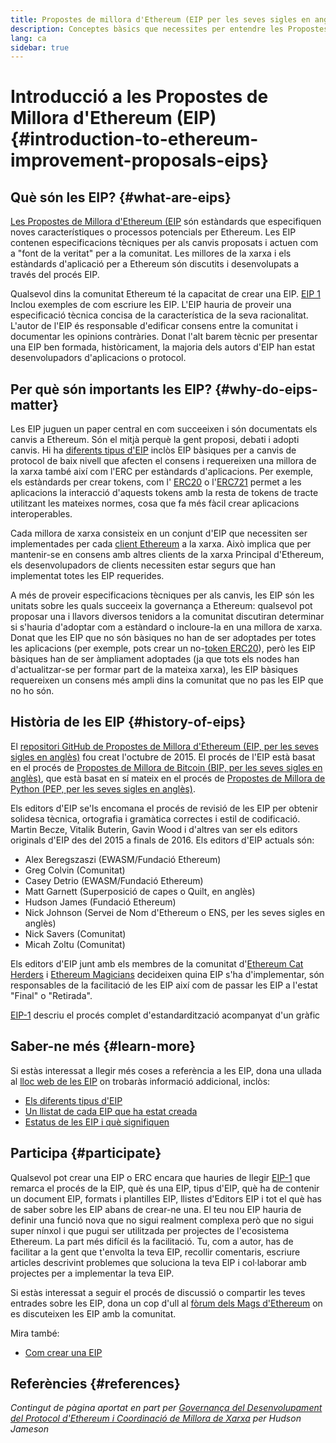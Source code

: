 ```yaml
---
title: Propostes de millora d'Ethereum (EIP per les seves sigles en anglès)
description: Conceptes bàsics que necessites per entendre les Propostes de Millora d'Ethereum (EIP).
lang: ca
sidebar: true
---
```


# Introducció a les Propostes de Millora d'Ethereum (EIP) {#introduction-to-ethereum-improvement-proposals-eips}

## Què són les EIP? {#what-are-eips}

[Les Propostes de Millora d'Ethereum (EIP](https://eips.ethereum.org/) són estàndards que especifiquen noves característiques o processos potencials per Ethereum. Les EIP contenen especificacions tècniques per als canvis proposats i actuen com a "font de la veritat" per a la comunitat. Les millores de la xarxa i els estàndards d'aplicació per a Ethereum són discutits i desenvolupats a través del procés EIP.

Qualsevol dins la comunitat Ethereum té la capacitat de crear una EIP. [EIP 1](https://eips.ethereum.org/EIPS/eip-1) Inclou exemples de com escriure les EIP. L'EIP hauria de proveir una especificació tècnica concisa de la característica de la seva racionalitat. L'autor de l'EIP és responsable d'edificar consens entre la comunitat i documentar les opinions contràries. Donat l'alt barem tècnic per presentar una EIP ben formada, històricament, la majoria dels autors d'EIP han estat desenvolupadors d'aplicacions o protocol.

## Per què són importants les EIP? {#why-do-eips-matter}

Les EIP juguen un paper central en com succeeixen i són documentats els canvis a Ethereum. Són el mitjà perquè la gent proposi, debati i adopti canvis. Hi ha [diferents tipus d'EIP](https://github.com/ethereum/EIPs/blob/master/EIPS/eip-1.md#eip-types) inclòs EIP bàsiques per a canvis de protocol de baix nivell que afecten el consens i requereixen una millora de la xarxa també així com l'ERC per estàndards d'aplicacions. Per exemple, els estàndards per crear tokens, com l' [ERC20](https://eips.ethereum.org/EIPS/eip-20) o l'[ERC721](https://eips.ethereum.org/EIPS/eip-721) permet a les aplicacions la interacció d'aquests tokens amb la resta de tokens de tracte utilitzant les mateixes normes, cosa que fa més fàcil crear aplicacions interoperables.

Cada millora de xarxa consisteix en un conjunt d'EIP que necessiten ser implementades per cada [client Ethereum](/learn/#clients-and-nodes) a la xarxa. Això implica que per mantenir-se en consens amb altres clients de la xarxa Principal d'Ethereum, els desenvolupadors de clients necessiten estar segurs que han implementat totes les EIP requerides.

A més de proveir especificacions tècniques per als canvis, les EIP són les unitats sobre les quals succeeix la governança a Ethereum: qualsevol pot proposar una i llavors diversos tenidors a la comunitat discutiran determinar si s'hauria d'adoptar com a estàndard o incloure-la en una millora de xarxa. Donat que les EIP que no són bàsiques no han de ser adoptades per totes les aplicacions (per exemple, pots crear un no-[token ERC20](https://eips.ethereum.org/EIPS/eip-20)), però les EIP bàsiques han de ser àmpliament adoptades (ja que tots els nodes han d'actualitzar-se per formar part de la mateixa xarxa), les EIP bàsiques requereixen un consens més ampli dins la comunitat que no pas les EIP que no ho són.

## Història de les EIP {#history-of-eips}

El [repositori GitHub de Propostes de Millora d'Ethereum (EIP, per les seves sigles en anglès)](https://github.com/ethereum/EIPs) fou creat l'octubre de 2015. El procés de l'EIP està basat en el procés de [Propostes de Millora de Bitcoin (BIP, per les seves sigles en anglès)](https://github.com/bitcoin/bips), que està basat en sí mateix en el procés de [Propostes de Millora de Python (PEP, per les seves sigles en anglès)](https://www.python.org/dev/peps/).

Els editors d'EIP se'ls encomana el procés de revisió de les EIP per obtenir solidesa tècnica, ortografia i gramàtica correctes i estil de codificació. Martin Becze, Vitalik Buterin, Gavin Wood i d'altres van ser els editors originals d'EIP des del 2015 a finals de 2016. Els editors d'EIP actuals són:

- Alex Beregszaszi (EWASM/Fundació Ethereum)
- Greg Colvin (Comunitat)
- Casey Detrio (EWASM/Fundació Ethereum)
- Matt Garnett (Superposició de capes o Quilt, en anglès)
- Hudson James (Fundació Ethereum)
- Nick Johnson (Servei de Nom d'Ethereum o ENS, per les seves sigles en anglès)
- Nick Savers (Comunitat)
- Micah Zoltu (Comunitat)

Els editors d'EIP junt amb els membres de la comunitat d'[Ethereum Cat Herders](https://ethereumcatherders.com/) i [Ethereum Magicians](https://ethereum-magicians.org/) decideixen quina EIP s'ha d'implementar, són responsables de la facilitació de les EIP així com de passar les EIP a l'estat "Final" o "Retirada".

[EIP-1](https://eips.ethereum.org/EIPS/eip-1) descriu el procés complet d'estandardització acompanyat d'un gràfic

## Saber-ne més {#learn-more}

Si estàs interessat a llegir més coses a referència a les EIP, dona una ullada al [lloc web de les EIP](https://eips.ethereum.org/) on trobaràs informació addicional, inclòs:

- [Els diferents tipus d'EIP](https://eips.ethereum.org/)
- [Un llistat de cada EIP que ha estat creada](https://eips.ethereum.org/all)
- [Estatus de les EIP i què signifiquen](https://eips.ethereum.org/)

## Participa {#participate}

Qualsevol pot crear una EIP o ERC encara que hauries de llegir [EIP-1](https://eips.ethereum.org/EIPS/eip-1) que remarca el procés de la EIP, què és una EIP, tipus d'EIP, què ha de contenir un document EIP, formats i plantilles EIP, llistes d'Editors EIP i tot el què has de saber sobre les EIP abans de crear-ne una. El teu nou EIP hauria de definir una funció nova que no sigui realment complexa però que no sigui super nínxol i que pugui ser utilitzada per projectes de l'ecosistema Ethereum. La part més difícil és la facilitació. Tu, com a autor, has de facilitar a la gent que t'envolta la teva EIP, recollir comentaris, escriure articles descrivint problemes que soluciona la teva EIP i col·laborar amb projectes per a implementar la teva EIP.

Si estàs interessat a seguir el procés de discussió o compartir les teves entrades sobre les EIP, dona un cop d'ull al [fòrum dels Mags d'Ethereum](https://ethereum-magicians.org/) on es discuteixen les EIP amb la comunitat.

Mira també:

- [Com crear una EIP](https://eips.ethereum.org/EIPS/eip-1)

## Referències {#references}

<cite class="citation">

Contingut de pàgina aportat en part per [Governança del Desenvolupament del Protocol d'Ethereum i Coordinació de Millora de Xarxa](https://hudsonjameson.com/2020-03-23-ethereum-protocol-development-governance-and-network-upgrade-coordination/) per Hudson Jameson

</cite>

